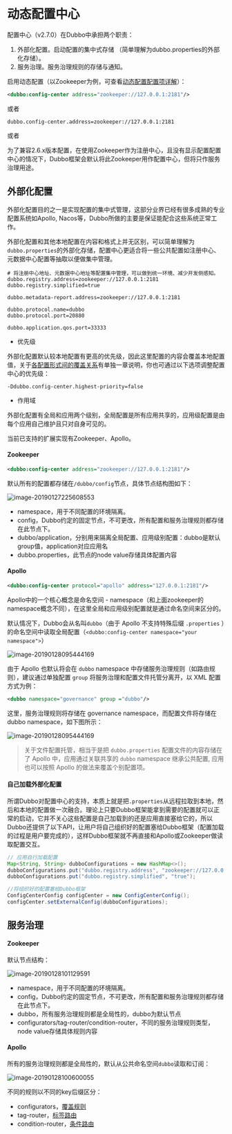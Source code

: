 

# 动态配置中心

配置中心（v2.7.0）在Dubbo中承担两个职责：

1. 外部化配置。启动配置的集中式存储 （简单理解为dubbo.properties的外部化存储）。
2. 服务治理。服务治理规则的存储与通知。

启用动态配置（以Zookeeper为例，可查看[动态配置配置项详解](http://dubbo.apache.org/zh-cn/docs/user/references/xml/dubbo-config-center.html)）：



```xml
<dubbo:config-center address="zookeeper://127.0.0.1:2181"/>
```

或者

```properties
dubbo.config-center.address=zookeeper://127.0.0.1:2181
```

或者





为了兼容2.6.x版本配置，在使用Zookeeper作为注册中心，且没有显示配置配置中心的情况下，Dubbo框架会默认将此Zookeeper用作配置中心，但将只作服务治理用途。





## 外部化配置

外部化配置目的之一是实现配置的集中式管理，这部分业界已经有很多成熟的专业配置系统如Apollo, Nacos等，Dubbo所做的主要是保证能配合这些系统正常工作。

外部化配置和其他本地配置在内容和格式上并无区别，可以简单理解为`dubbo.properties`的外部化存储，配置中心更适合将一些公共配置如注册中心、元数据中心配置等抽取以便做集中管理。



```properties
# 将注册中心地址、元数据中心地址等配置集中管理，可以做到统一环境、减少开发侧感知。
dubbo.registry.address=zookeeper://127.0.0.1:2181
dubbo.registry.simplified=true

dubbo.metadata-report.address=zookeeper://127.0.0.1:2181

dubbo.protocol.name=dubbo
dubbo.protocol.port=20880

dubbo.application.qos.port=33333
```

- 优先级

外部化配置默认较本地配置有更高的优先级，因此这里配置的内容会覆盖本地配置值，关于[各配置形式间的覆盖关系](http://dubbo.apache.org/zh-cn/docs/user/configuration/configuration-load-process.html)有单独一章说明，你也可通过以下选项调整配置中心的优先级：

```properties
-Ddubbo.config-center.highest-priority=false
```

- 作用域

外部化配置有全局和应用两个级别，全局配置是所有应用共享的，应用级配置是由每个应用自己维护且只对自身可见的。

当前已支持的扩展实现有Zookeeper、Apollo。

#### Zookeeper

```xml
<dubbo:config-center address="zookeeper://127.0.0.1:2181"/>
```

默认所有的配置都存储在`/dubbo/config`节点，具体节点结构图如下：



![image-20190127225608553](http://dubbo.apache.org/img/zk-configcenter.jpg)





- namespace，用于不同配置的环境隔离。
- config，Dubbo约定的固定节点，不可更改，所有配置和服务治理规则都存储在此节点下。
- dubbo/application，分别用来隔离全局配置、应用级别配置：dubbo是默认group值，application对应应用名
- dubbo.properties，此节点的node value存储具体配置内容





#### Apollo

```xml
<dubbo:config-center protocol="apollo" address="127.0.0.1:2181"/>
```

Apollo中的一个核心概念是命名空间 - namespace（和上面zookeeper的namespace概念不同），在这里全局和应用级别配置就是通过命名空间来区分的。

默认情况下，Dubbo会从名叫`dubbo`（由于 Apollo 不支持特殊后缀 `.properties` ）的命名空间中读取全局配置（`<dubbo:config-center namespace="your namespace">`）

![image-20190128095444169](http://dubbo.apache.org/img/apollo-configcenter-dubbo.png)





由于 Apollo 也默认将会在 `dubbo` namespace 中存储服务治理规则（如路由规则），建议通过单独配置 `group` 将服务治理和配置文件托管分离开，以 XML 配置方式为例：

```xml
<dubbo namespace="governance" group ="dubbo"/>
```

这里，服务治理规则将存储在 governance namespace，而配置文件将存储在 dubbo namespace，如下图所示： 



![image-20190128095444169](http://dubbo.apache.org/img/apollo-configcenter-governance-dubbo.png)









> 关于文件配置托管，相当于是把 `dubbo.properties` 配置文件的内容存储在了 Apollo 中，应用通过关联共享的 `dubbo` namespace 继承公共配置, 应用也可以按照 Apollo 的做法来覆盖个别配置项。

#### 自己加载外部化配置

所谓Dubbo对配置中心的支持，本质上就是把`.properties`从远程拉取到本地，然后和本地的配置做一次融合。理论上只要Dubbo框架能拿到需要的配置就可以正常的启动，它并不关心这些配置是自己加载到的还是应用直接塞给它的，所以Dubbo还提供了以下API，让用户将自己组织好的配置塞给Dubbo框架（配置加载的过程是用户要完成的），这样Dubbo框架就不再直接和Apollo或Zookeeper做读取配置交互。

```java
// 应用自行加载配置
Map<String, String> dubboConfigurations = new HashMap<>();
dubboConfigurations.put("dubbo.registry.address", "zookeeper://127.0.0.1:2181");
dubboConfigurations.put("dubbo.registry.simplified", "true");

//将组织好的配置塞给Dubbo框架
ConfigCenterConfig configCenter = new ConfigCenterConfig();
configCenter.setExternalConfig(dubboConfigurations);
```





## 服务治理

#### Zookeeper

默认节点结构：

![image-20190128101129591](http://dubbo.apache.org/img/zk-configcenter-governance.jpg)







- namespace，用于不同配置的环境隔离。
- config，Dubbo约定的固定节点，不可更改，所有配置和服务治理规则都存储在此节点下。
- dubbo，所有服务治理规则都是全局性的，dubbo为默认节点
- configurators/tag-router/condition-router，不同的服务治理规则类型，node value存储具体规则内容

#### Apollo

所有的服务治理规则都是全局性的，默认从公共命名空间`dubbo`读取和订阅：

![image-20190128100600055](http://dubbo.apache.org/img/apollo-configcenter-governance.jpg)

不同的规则以不同的key后缀区分：

- configurators，[覆盖规则](http://dubbo.apache.org/zh-cn/docs/user/demos/config-rule.html)
- tag-router，[标签路由](http://dubbo.apache.org/zh-cn/docs/user/demos/routing-rule.html)
- condition-router，[条件路由](http://dubbo.apache.org/zh-cn/docs/user/demos/routing-rule.html)